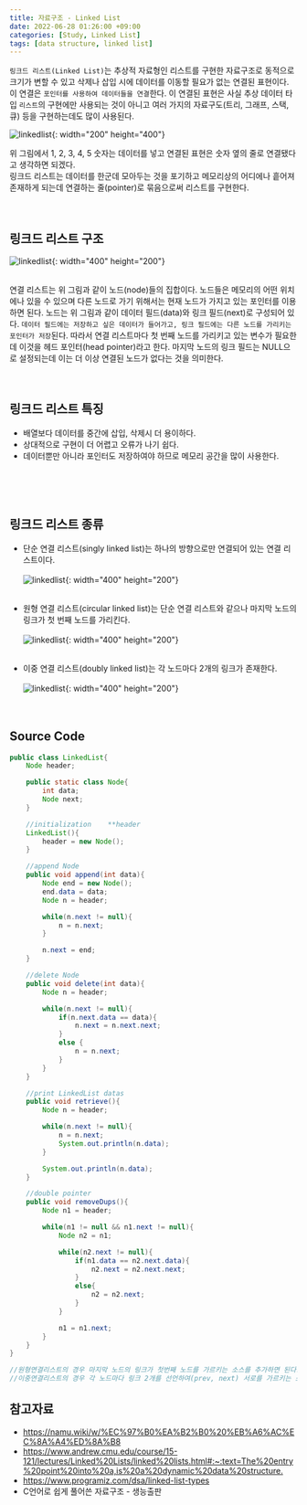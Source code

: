 ```yaml
---
title: 자료구조 - Linked List
date: 2022-06-28 01:26:00 +09:00
categories: [Study, Linked List]
tags: [data structure, linked list]
---
```


`링크드 리스트(Linked List)`는 추상적 자료형인 리스트를 구현한 자료구조로 동적으로 크기가 변할 수 있고 
삭제나 삽입 시에 데이터를 이동할 필요가 없는 연결된 표현이다. 이 연결은 `포인터를 사용하여 데이터들을 연결`한다.
이 연결된 표현은 사실 추상 데이터 타입 `리스트`의 구현에만 사용되는 것이 아니고 여러 가지의 자료구도(트리, 그래프, 스택, 큐)
 등을 구현하는데도 많이 사용된다.

![linkedlist](/assets/img/posts/data-structure/2022-06-28-linked-list-1.png){: width="200" height="400"}<br>

위 그림에서 1, 2, 3, 4, 5 숫자는 데이터를 넣고 연결된 표현은 숫자 옆의 줄로 연결됐다고 생각하면 되겠다.<br>
링크드 리스트는 데이터를 한군데 모아두는 것을 포기하고 메모리상의 어디에나 흩어져 존재하게 되는데 연결하는 줄(pointer)로 묶음으로써 리스트를 구현한다.<br><br><br>

## 링크드 리스트 구조

![linkedlist](/assets/img/posts/data-structure/2022-06-28-linked-list-2.png){: width="400" height="200"}<br><br>

연결 리스트는 위 그림과 같이 노드(node)들의 집합이다. 노드들은 메모리의 어떤 위치에나 있을 수 있으며 다른 노드로 가기 위해서는 현재 노드가 가지고 있는 포인터를 이용하면 된다.
노드는 위 그림과 같이 데이터 필드(data)와 링크 필드(next)로 구성되어 있다. `데이터 필드에는 저장하고 싶은 데이터가 들어가고, 링크 필드에는 다른 노드를 가리키는 포인터가 저장`된다.
따라서 연결 리스트마다 첫 번째 노드를 가리키고 있는 변수가 필요한데 이것을 헤드 포인터(head pointer)라고 한다.
마지막 노드의 링크 필드는 NULL으로 설정되는데 이는 더 이상 연결된 노드가 없다는 것을 의미한다.
<br><br><br>

## 링크드 리스트 특징

<ul>
    <li>배열보다 데이터를 중간에 삽입, 삭제시 더 용이하다.</li>
    <li>상대적으로 구현이 더 어렵고 오류가 나기 쉽다.</li>
    <li>데이터뿐만 아니라 포인터도 저장하여야 하므로 메모리 공간을 많이 사용한다.</li>
</ul>
<br><br><br>

## 링크드 리스트 종류

- 단순 연결 리스트(singly linked list)는 하나의 방향으로만 연결되어 있는 연결 리스트이다.<br><br>
![linkedlist](/assets/img/posts/data-structure/2022-06-28-linked-list-3.png){: width="400" height="200"}<br><br>

- 원형 연결 리스트(circular linked list)는 단순 연결 리스트와 같으나 마지막 노드의 링크가 첫 번째 노드를 가리킨다.<br><br>
![linkedlist](/assets/img/posts/data-structure/2022-06-28-linked-list-4.png){: width="400" height="200"}<br><br>

- 이중 연결 리스트(doubly linked list)는 각 노드마다 2개의 링크가 존재한다.<br><br>
![linkedlist](/assets/img/posts/data-structure/2022-06-28-linked-list-5.png){: width="400" height="200"}<br><br><br>


## Source Code

```java
public class LinkedList{
	Node header;

	public static class Node{
		int data;
		Node next;
	}

	//initialization	**header
	LinkedList(){
		header = new Node();
	}

	//append Node
	public void append(int data){
		Node end = new Node();
		end.data = data;
		Node n = header;

		while(n.next != null){
			n = n.next;
		}

		n.next = end;
	}

	//delete Node
	public void delete(int data){
		Node n = header;

		while(n.next != null){
			if(n.next.data == data){
				n.next = n.next.next;
			}
			else {
				n = n.next;
			}
		}
	}

	//print LinkedList datas
	public void retrieve(){
		Node n = header;

		while(n.next != null){
			n = n.next;
			System.out.println(n.data);
		}

		System.out.println(n.data);
	}

	//double pointer
	public void removeDups(){
		Node n1 = header;

		while(n1 != null && n1.next != null){
			Node n2 = n1;

			while(n2.next != null){
				if(n1.data == n2.next.data){
					n2.next = n2.next.next;
				}
				else{
					n2 = n2.next;
				}
			}

			n1 = n1.next;
		}
	}
}

//원형연결리스트의 경우 마지막 노드의 링크가 첫번째 노드를 가르키는 소스를 추가하면 된다.
//이중연결리스트의 경우 각 노드마다 링크 2개를 선언하여(prev, next) 서로를 가르키는 소스를 추가하면 된다.
```



## 참고자료

- <https://namu.wiki/w/%EC%97%B0%EA%B2%B0%20%EB%A6%AC%EC%8A%A4%ED%8A%B8>
- <https://www.andrew.cmu.edu/course/15-121/lectures/Linked%20Lists/linked%20lists.html#:~:text=The%20entry%20point%20into%20a,is%20a%20dynamic%20data%20structure.>
- <https://www.programiz.com/dsa/linked-list-types>
- C언어로 쉽게 풀어쓴 자료구조 - 생능출판